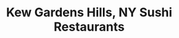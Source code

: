 ---
layout: city
title: Kew Gardens Hills, NY Sushi Restaurants
permalink: /new-york/kew-gardens-hills/
stateAbbr: NY
stateName: New York
cityName: Kew Gardens Hills
---